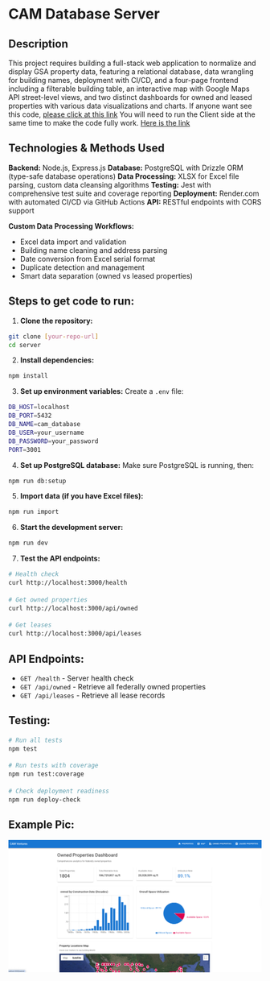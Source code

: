 # CAM Database Server

## Description

This project requires building a full-stack web application to normalize and display GSA property data, featuring a relational database, data wrangling for building names, deployment with CI/CD, and a four-page frontend including a filterable building table, an interactive map with Google Maps API street-level views, and two distinct dashboards for owned and leased properties with various data visualizations and charts.
If anyone want see this code, [please click at this link](https://cam-client.vercel.app)
You will need to run the Client side at the same time to make the code fully work. [Here is the link](https://github.com/juliorojas81871/cam_client)

## Technologies & Methods Used

**Backend:** Node.js, Express.js
**Database:** PostgreSQL with Drizzle ORM (type-safe database operations)
**Data Processing:** XLSX for Excel file parsing, custom data cleansing algorithms
**Testing:** Jest with comprehensive test suite and coverage reporting
**Deployment:** Render.com with automated CI/CD via GitHub Actions
**API:** RESTful endpoints with CORS support

**Custom Data Processing Workflows:**
* Excel data import and validation
* Building name cleaning and address parsing  
* Date conversion from Excel serial format
* Duplicate detection and management
* Smart data separation (owned vs leased properties)

## Steps to get code to run:

1. **Clone the repository:**
```bash
git clone [your-repo-url]
cd server
```

2. **Install dependencies:**
```bash
npm install
```

3. **Set up environment variables:**
Create a `.env` file:
```bash
DB_HOST=localhost
DB_PORT=5432
DB_NAME=cam_database
DB_USER=your_username
DB_PASSWORD=your_password
PORT=3001
```

4. **Set up PostgreSQL database:**
Make sure PostgreSQL is running, then:
```bash
npm run db:setup
```

5. **Import data (if you have Excel files):**
```bash
npm run import
```

6. **Start the development server:**
```bash
npm run dev
```

7. **Test the API endpoints:**
```bash
# Health check
curl http://localhost:3000/health

# Get owned properties
curl http://localhost:3000/api/owned

# Get leases
curl http://localhost:3000/api/leases
```

## API Endpoints:

* `GET /health` - Server health check
* `GET /api/owned` - Retrieve all federally owned properties
* `GET /api/leases` - Retrieve all lease records


## Testing:

```bash
# Run all tests
npm test

# Run tests with coverage
npm run test:coverage

# Check deployment readiness
npm run deploy-check
```

## Example Pic:
![Notes Example Pic](https://raw.githubusercontent.com/juliorojas81871/cam_server/main/public/main.png)
